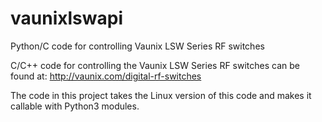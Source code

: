 # vaunixlswapi
Python/C code for controlling Vaunix LSW Series RF switches

C/C++ code for controlling the Vaunix LSW Series RF switches can be found at:
http://vaunix.com/digital-rf-switches

The code in this project takes the Linux version of this code and makes it callable with Python3 modules.



